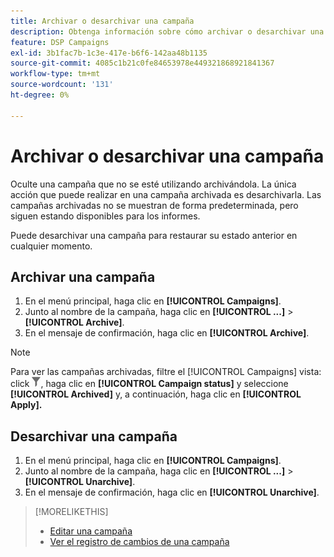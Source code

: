 ```yaml
---
title: Archivar o desarchivar una campaña
description: Obtenga información sobre cómo archivar o desarchivar una campaña.
feature: DSP Campaigns
exl-id: 3b1fac7b-1c3e-417e-b6f6-142aa48b1135
source-git-commit: 4085c1b21c0fe84653978e449321868921841367
workflow-type: tm+mt
source-wordcount: '131'
ht-degree: 0%

---
```


# Archivar o desarchivar una campaña

Oculte una campaña que no se esté utilizando archivándola. La única acción que puede realizar en una campaña archivada es desarchivarla. Las campañas archivadas no se muestran de forma predeterminada, pero siguen estando disponibles para los informes.

Puede desarchivar una campaña para restaurar su estado anterior en cualquier momento.

## Archivar una campaña

1. En el menú principal, haga clic en **[!UICONTROL Campaigns]**.
1. Junto al nombre de la campaña, haga clic en  **[!UICONTROL ...]** > **[!UICONTROL Archive]**.
1. En el mensaje de confirmación, haga clic en **[!UICONTROL Archive]**.

>[!NOTE]
>
>Para ver las campañas archivadas, filtre el [!UICONTROL Campaigns] vista: click ![Botón Filtro](/help/dsp/assets/filter.png), haga clic en **[!UICONTROL Campaign status]** y seleccione **[!UICONTROL Archived]** y, a continuación, haga clic en **[!UICONTROL Apply].**

## Desarchivar una campaña

1. En el menú principal, haga clic en **[!UICONTROL Campaigns]**.
1. Junto al nombre de la campaña, haga clic en  **[!UICONTROL ...]** > **[!UICONTROL Unarchive]**.
1. En el mensaje de confirmación, haga clic en **[!UICONTROL Unarchive]**.

>[!MORELIKETHIS]
>
>* [Editar una campaña](campaign-edit.md)
>* [Ver el registro de cambios de una campaña](campaign-change-log.md)